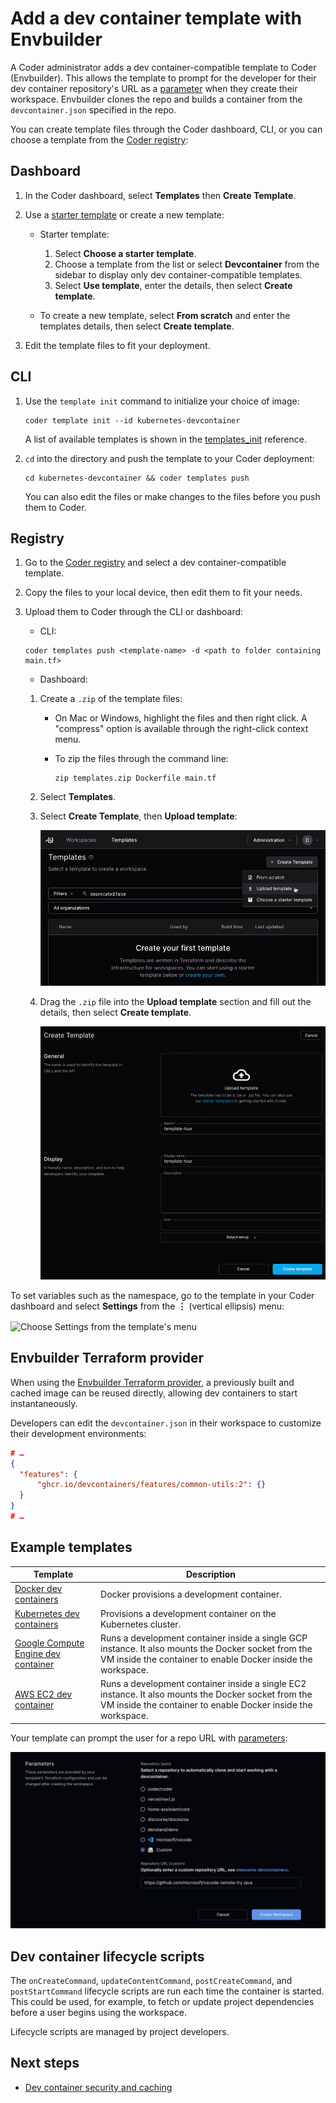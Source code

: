 # Add a dev container template with Envbuilder

A Coder administrator adds a dev container-compatible template to Coder
(Envbuilder). This allows the template to prompt for the developer for their dev
container repository's URL as a
[parameter](../../extending-templates/parameters.md) when they create their
workspace. Envbuilder clones the repo and builds a container from the
`devcontainer.json` specified in the repo.

You can create template files through the Coder dashboard, CLI, or you can
choose a template from the
[Coder registry](https://registry.coder.com/templates):

<div class="tabs">

## Dashboard

1. In the Coder dashboard, select **Templates** then **Create Template**.
1. Use a
   [starter template](https://github.com/coder/coder/tree/main/examples/templates)
   or create a new template:

   - Starter template:

     1. Select **Choose a starter template**.
     1. Choose a template from the list or select **Devcontainer** from the
        sidebar to display only dev container-compatible templates.
     1. Select **Use template**, enter the details, then select **Create
        template**.

   - To create a new template, select **From scratch** and enter the templates
     details, then select **Create template**.

1. Edit the template files to fit your deployment.

## CLI

1. Use the `template init` command to initialize your choice of image:

   ```shell
   coder template init --id kubernetes-devcontainer
   ```

   A list of available templates is shown in the
   [templates_init](../../../../reference/cli/templates.md) reference.

1. `cd` into the directory and push the template to your Coder deployment:

   ```shell
   cd kubernetes-devcontainer && coder templates push
   ```

   You can also edit the files or make changes to the files before you push them
   to Coder.

## Registry

1. Go to the [Coder registry](https://registry.coder.com/templates) and select a
   dev container-compatible template.

1. Copy the files to your local device, then edit them to fit your needs.

1. Upload them to Coder through the CLI or dashboard:

   - CLI:

   ```shell
   coder templates push <template-name> -d <path to folder containing main.tf>
   ```

   - Dashboard:

   1. Create a `.zip` of the template files:

      - On Mac or Windows, highlight the files and then right click. A
        "compress" option is available through the right-click context menu.

      - To zip the files through the command line:

        ```shell
        zip templates.zip Dockerfile main.tf
        ```

   1. Select **Templates**.
   1. Select **Create Template**, then **Upload template**:

      ![Upload template](../../../../images/templates/upload-create-your-first-template.png)

   1. Drag the `.zip` file into the **Upload template** section and fill out the
      details, then select **Create template**.

      ![Upload the template files](../../../../images/templates/upload-create-template-form.png)

</div>

To set variables such as the namespace, go to the template in your Coder
dashboard and select **Settings** from the **⋮** (vertical ellipsis) menu:

<Image height="255px" src="../../../../images/templates/template-menu-settings.png" alt="Choose Settings from the template's menu" align="center" />

## Envbuilder Terraform provider

When using the
[Envbuilder Terraform provider](https://registry.terraform.io/providers/coder/envbuilder/latest/docs),
a previously built and cached image can be reused directly, allowing dev
containers to start instantaneously.

Developers can edit the `devcontainer.json` in their workspace to customize
their development environments:

```json
# …
{
  "features": {
      "ghcr.io/devcontainers/features/common-utils:2": {}
  }
}
# …
```

## Example templates

| Template                                                                                                            | Description                                                                                                                                                         |
|---------------------------------------------------------------------------------------------------------------------|---------------------------------------------------------------------------------------------------------------------------------------------------------------------|
| [Docker dev containers](https://github.com/coder/coder/tree/main/examples/templates/docker-devcontainer)            | Docker provisions a development container.                                                                                                                          |
| [Kubernetes dev containers](https://github.com/coder/coder/tree/main/examples/templates/kubernetes-devcontainer)    | Provisions a development container on the Kubernetes cluster.                                                                                                       |
| [Google Compute Engine dev container](https://github.com/coder/coder/tree/main/examples/templates/gcp-devcontainer) | Runs a development container inside a single GCP instance. It also mounts the Docker socket from the VM inside the container to enable Docker inside the workspace. |
| [AWS EC2 dev container](https://github.com/coder/coder/tree/main/examples/templates/aws-devcontainer)               | Runs a development container inside a single EC2 instance. It also mounts the Docker socket from the VM inside the container to enable Docker inside the workspace. |

Your template can prompt the user for a repo URL with
[parameters](../../extending-templates/parameters.md):

![Dev container parameter screen](../../../../images/templates/devcontainers.png)

## Dev container lifecycle scripts

The `onCreateCommand`, `updateContentCommand`, `postCreateCommand`, and
`postStartCommand` lifecycle scripts are run each time the container is started.
This could be used, for example, to fetch or update project dependencies before
a user begins using the workspace.

Lifecycle scripts are managed by project developers.

## Next steps

- [Dev container security and caching](./devcontainer-security-caching.md)
